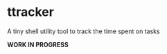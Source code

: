 ttracker
========

A tiny shell utility tool to track the time spent on tasks  

**WORK IN PROGRESS**
